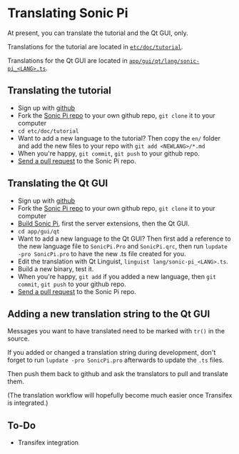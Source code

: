 # Translating Sonic Pi

At present, you can translate the tutorial and the Qt GUI, only.

Translations for the tutorial are located in
[`etc/doc/tutorial`](./etc/doc/tutorial/).

Translations for the Qt GUI are located in
[`app/gui/qt/lang/sonic-pi_<LANG>.ts`](./app/gui/qt/lang/).

## Translating the tutorial

- Sign up with [github](https://help.github.com/categories/bootcamp/)
- Fork the [Sonic Pi repo](https://github.com/samaaron/sonic-pi)
  to your own github repo, `git clone` it to your computer
- `cd etc/doc/tutorial`
- Want to add a new language to the tutorial? Then copy the `en/`
  folder and add the new files to your repo with `git add <NEWLANG>/*.md`
- When you're happy, `git commit`, `git push` to your github repo.
- [Send a pull request](https://help.github.com/articles/creating-a-pull-request/) to the Sonic Pi repo.

## Translating the Qt GUI

- Sign up with [github](https://help.github.com/categories/bootcamp/)
- Fork the [Sonic Pi repo](https://github.com/samaaron/sonic-pi)
  to your own github repo, `git clone` it to your computer
- [Build Sonic Pi](./INSTALL.md),
  first the server extensions, then the Qt GUI.
- `cd app/gui/qt`
- Want to add a new language to the Qt GUI? Then first add a reference
  to the new language file to `SonicPi.Pro` and `SonicPi.qrc`, then run
  `lupdate -pro SonicPi.pro` to have the new .ts file created for you.
- Edit the translation with Qt Linguist,
  `linguist lang/sonic-pi_<LANG>.ts`.
- Build a new binary, test it.
- When you're happy, `git add` if you added a new language, then
  `git commit`, `git push` to your github repo.
- [Send a pull request](https://help.github.com/articles/creating-a-pull-request/) to the Sonic Pi repo.

## Adding a new translation string to the Qt GUI

Messages you want to have translated need to be marked with `tr()`
in the source.

If you added or changed a translation string during development,
don't forget to run `lupdate -pro SonicPi.pro` afterwards to update
the `.ts` files.

Then push them back to github and ask the translators to pull and
translate them.

(The translation workflow will hopefully become much easier once
Transifex is integrated.)

## To-Do

- Transifex integration
